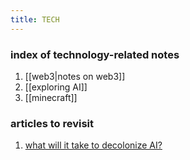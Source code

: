```yaml
---
title: TECH
---
```

### index of technology-related notes 
1. [[web3|notes on web3]]
2. [[exploring AI]]
3. [[minecraft]]


### articles to revisit
1. [what will it take to decolonize AI?](https://neo.life/2022/06/what-will-it-take-to-decolonize-artificial-intelligence/)
